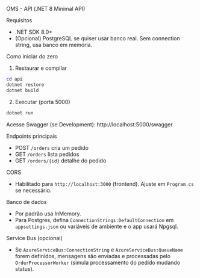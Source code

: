 OMS - API (.NET 8 Minimal API)

Requisitos
- .NET SDK 8.0+
- (Opcional) PostgreSQL se quiser usar banco real. Sem connection string, usa banco em memória.

Como iniciar do zero
1) Restaurar e compilar
```powershell
cd api
dotnet restore
dotnet build
```

2) Executar (porta 5000)
```powershell
dotnet run
```
Acesse Swagger (se Development): http://localhost:5000/swagger

Endpoints principais
- POST `/orders` cria um pedido
- GET `/orders` lista pedidos
- GET `/orders/{id}` detalhe do pedido

CORS
- Habilitado para `http://localhost:3000` (frontend). Ajuste em `Program.cs` se necessário.

Banco de dados
- Por padrão usa InMemory.
- Para Postgres, defina `ConnectionStrings:DefaultConnection` em `appsettings.json` ou variáveis de ambiente e o app usará Npgsql.

Service Bus (opcional)
- Se `AzureServiceBus:ConnectionString` e `AzureServiceBus:QueueName` forem definidos, mensagens são enviadas e processadas pelo `OrderProcessorWorker` (simula processamento do pedido mudando status).

